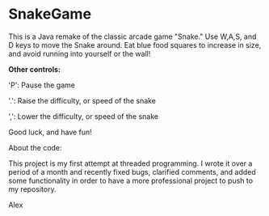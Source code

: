 # SnakeGame

This is a Java remake of the classic arcade game "Snake." Use W,A,S, and D keys to move the Snake around. Eat blue food squares to
increase in size, and avoid running into yourself or the wall!

<b>Other controls:</b>

'P': Pause the game

'.': Raise the difficulty, or speed of the snake

',': Lower the difficulty, or speed of the snake


Good luck, and have fun!

About the code:

This project is my first attempt at threaded programming. I wrote it over a period of a month and recently fixed bugs, clarified comments, and added some functionality in order to have a more professional project to push to my repository.

Alex
